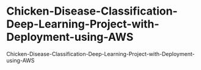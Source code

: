 # Chicken-Disease-Classification-Deep-Learning-Project-with-Deployment-using-AWS
Chicken-Disease-Classification-Deep-Learning-Project-with-Deployment-using-AWS
